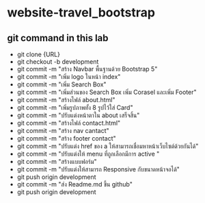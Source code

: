 # website-travel_bootstrap
## git command in this lab
- git clone {URL}
- git checkout -b development
- git commit -m "สร้าง Navbar พื้นฐานด้วย Bootstrap 5"
- git commit -m "เพิ่ม logo ในหน้า index"
- git commit -m "เพิ่ม Search Box"
- git commit -m "เพิ่มส่วนของ Search Box เพิ่ม Corasel และเพิ่ม Footer"
- git commit -m "สร้างไฟล์ about.html"
- git commit -m "เพิ่มรูปภาพทั้ง 8 รูปไว้ใส่ Card"
- git commit -m "ปรับแต่งหน้าตาใน about เสร็จสิ้น"
- git commit -m "สร้างไฟล์ contact.html"
- git commit -m "สร้าง nav cantact"
- git commit -m "สร้าง footer contact"
- git commit -m "ปรับแต่ง href ของ a ให้สามารถเชื่อมหาหน้าเว็บไซต์ด้วยกันได้"
- git commit -m "ปรับแต่งให้ menu ที่ถูกเลือกมีการ active
"
- git commit -m "สร้างแบบฟอร์ม"
- git commit -m "ปรับแต่งให้สามารถ Responsive กับขนาดหน้าจอได้"
- git push origin development
- git commit -m "ส่ง Readme.md ขึ้น github"
- git push origin development
